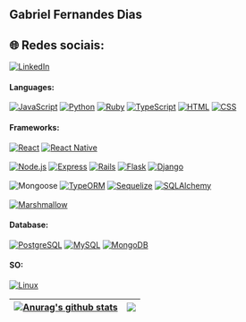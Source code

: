 ##  Gabriel Fernandes Dias <br>

## 🌐 Redes sociais:
[![LinkedIn](https://img.shields.io/badge/LinkedIn-%230077B5.svg?logo=linkedin&logoColor=white)](https://www.linkedin.com/in/gabriel-fernandes082/) 

#### Languages:
[![JavaScript](https://img.shields.io/badge/-JavaScript-F7DF1E?style=for-the-badge&logo=javascript&logoColor=black)](https://developer.mozilla.org/pt-BR/docs/Web/JavaScript)
[![Python](https://img.shields.io/badge/-Python-3776AB?style=for-the-badge&logo=python&logoColor=white)](https://www.python.org/)
[![Ruby](https://img.shields.io/badge/-Ruby-CC342D?style=for-the-badge&logo=ruby&logoColor=white)](https://www.ruby-lang.org/)
[![TypeScript](https://img.shields.io/badge/-TypeScript-3178C6?style=for-the-badge&logo=typescript&logoColor=white)](https://www.typescriptlang.org/)
[![HTML](https://img.shields.io/badge/-HTML5-E34F26?style=for-the-badge&logo=html5&logoColor=white)](https://developer.mozilla.org/pt-BR/docs/Web/HTML)
[![CSS](https://img.shields.io/badge/-CSS3-1572B6?style=for-the-badge&logo=css3&logoColor=white)](https://developer.mozilla.org/pt-BR/docs/Web/CSS)
<br>
#### Frameworks:
[![React](https://img.shields.io/badge/-React-61DAFB?style=for-the-badge&logo=react&logoColor=black)](https://reactjs.org/)
[![React Native](https://img.shields.io/badge/-React_Native-61DAFB?style=for-the-badge&logo=react&logoColor=black)](https://reactnative.dev/)
<br>
<br>
[![Node.js](https://img.shields.io/badge/-Node.js-339933?style=for-the-badge&logo=node.js&logoColor=white)](https://nodejs.org/)
[![Express](https://img.shields.io/badge/-Express-000000?style=for-the-badge&logo=express&logoColor=white)](https://expressjs.com/)
[![Rails](https://img.shields.io/badge/-Rails-CC0000?style=for-the-badge&logo=ruby-on-rails&logoColor=white)](https://rubyonrails.org/)
[![Flask](https://img.shields.io/badge/-Flask-000000?style=for-the-badge&logo=flask&logoColor=white)](https://flask.palletsprojects.com/)
[![Django](https://img.shields.io/badge/-Django-092E20?style=for-the-badge&logo=django&logoColor=white)](https://www.djangoproject.com/)
<br>
<br>
![Mongoose](https://img.shields.io/badge/Mongoose-4DB33D?style=for-the-badge&logo=MongoDB&logoColor=white)
[![TypeORM](https://img.shields.io/badge/-TypeORM-E83524?style=for-the-badge&logo=typeorm&logoColor=white)](https://typeorm.io/)
[![Sequelize](https://img.shields.io/badge/-Sequelize-52B0E7?style=for-the-badge&logo=sequelize&logoColor=white)](https://sequelize.org/)
[![SQLAlchemy](https://img.shields.io/badge/-SQLAlchemy-FCA121?style=for-the-badge&logo=sqlalchemy&logoColor=white)](https://www.sqlalchemy.org/)
<br>
<br>
[![Marshmallow](https://img.shields.io/badge/-Marshmallow-990066?style=for-the-badge&logo=python&logoColor=white)](https://marshmallow.readthedocs.io/)
#### Database:
[![PostgreSQL](https://img.shields.io/badge/-PostgreSQL-336791?style=for-the-badge&logo=postgresql&logoColor=white)](https://www.postgresql.org/)
[![MySQL](https://img.shields.io/badge/-MySQL-4479A1?style=for-the-badge&logo=mysql&logoColor=white)](https://www.mysql.com/)
[![MongoDB](https://img.shields.io/badge/-MongoDB-47A248?style=for-the-badge&logo=mongodb&logoColor=white)](https://www.mongodb.com/)
#### SO:
[![Linux](https://img.shields.io/badge/-Linux-FCC624?style=for-the-badge&logo=linux&logoColor=black)](https://www.linux.org/)



| <a href="https://github.com/anuraghazra/github-readme-stats"><img align="center" src="https://github-readme-stats.vercel.app/api?username=BielFernandes&show_icons=true&include_all_commits=true&theme=buefy&hide_border=true" alt="Anurag's github stats" /></a> | <a href="https://github.com/anuraghazra/github-readme-stats"><img align="center" src="https://github-readme-stats.vercel.app/api/top-langs/?username=BielFernandes&layout=compact&theme=buefy&hide_border=true" /></a> |
| ------------- | ------------- |
